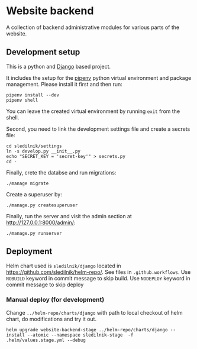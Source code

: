 # Website backend

A collection of backend administrative modules for various parts of the website.

## Development setup

This is a python and [Django](https://www.djangoproject.com/) based project.

It includes the setup for the [pipenv](https://docs.pipenv.org/) python virtual environment and package management. Please install it first and then run:

```shell
pipenv install --dev
pipenv shell
```

You can leave the created virtual environment by running `exit` from the shell.

Second, you need to link the development settings file and create a secrets file:

```shell
cd sledilnik/settings
ln -s develop.py __init__.py
echo "SECRET_KEY = 'secret-key'" > secrets.py
cd -
```

Finally, crete the databse and run migrations:

```shell
./manage migrate
```

Create a superuser by:

```shell
./manage.py createsuperuser
```

Finally, run the server and visit the admin section at http://127.0.0.1:8000/admin/:

```shell
./manage.py runserver
```

## Deployment

Helm chart used is `sledilnik/django` located in https://github.com/sledilnik/helm-repo/. See files in `.github.workflows`. Use `NOBUILD` keyword in commit message to skip build. Use `NODEPLOY` keyword in commit message to skip deploy

### Manual deploy (for development)

Change `../helm-repo/charts/django` with path to local checkout of helm chart, do modifications and try it out.

```
helm upgrade website-backend-stage ../helm-repo/charts/django --install --atomic --namespace sledilnik-stage  -f .helm/values.stage.yml --debug
```